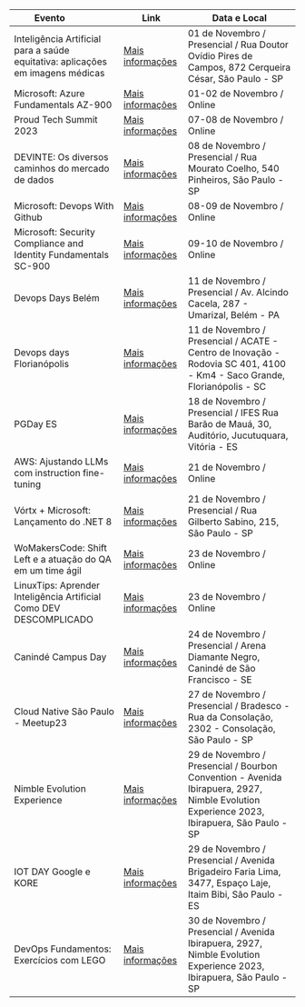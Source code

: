 | **Evento&nbsp;&nbsp;&nbsp;&nbsp;&nbsp;&nbsp;&nbsp;&nbsp;&nbsp;&nbsp;&nbsp;&nbsp;**               | **Link**                                                | **Data e Local**
| ----------------- | ---------------------------------------------------------------- | ---------------------------------------------------------------- |
| Inteligência Artificial para a saúde equitativa: aplicações em imagens médicas    | [Mais informações](https://www.sympla.com.br/evento/inteligencia-artificial-para-a-saude-equitativa-aplicacoes-em-imagens-medicas/2218930) |  01 de Novembro / Presencial / Rua Doutor Ovídio Pires de Campos, 872 Cerqueira César, São Paulo - SP  |
| Microsoft: Azure Fundamentals AZ-900       | [Mais informações](https://www.microsoft.com/pt-br/events-hub/brazil/1890-microsoft-azure-virtual-training-day-azure-fundamentals-az-900/) | 01-02 de Novembro / Online | 
| Proud Tech Summit 2023       | [Mais informações](https://www.proudtech.com.br/) | 07-08 de Novembro / Online | 
| DEVINTE: Os diversos caminhos do mercado de dados    | [Mais informações](https://www.sympla.com.br/evento/devinte-lancamento-da-devinte-os-diversos-caminhos-do-mercado-de-dados/2207364) |  08 de Novembro / Presencial / Rua Mourato Coelho, 540 Pinheiros, São Paulo - SP  |
| Microsoft: Devops With Github       | [Mais informações](https://www.microsoft.com/pt-br/events-hub/brazil/1894-microsoft-azure-virtual-training-day-devops-with-github/) | 08-09 de Novembro / Online |
| Microsoft: Security Compliance and Identity Fundamentals SC-900       | [Mais informações](https://www.microsoft.com/pt-br/events-hub/brazil/1896-microsoft-security-virtual-training-day-security-compliance-and-identity-fundamentals-sc-900/) | 09-10 de Novembro / Online | 
| Devops Days Belém    | [Mais informações](https://devopsdays.org/events/2023-belem/welcome/) |  11 de Novembro / Presencial / Av. Alcindo Cacela, 287 - Umarizal, Belém - PA  |
| Devops days Florianópolis    | [Mais informações](https://devopsdays.org/events/2023-florianopolis/welcome/) |  11 de Novembro / Presencial / ACATE - Centro de Inovação - Rodovia SC 401, 4100 - Km4 - Saco Grande, Florianópolis - SC  |
| PGDay ES    | [Mais informações](https://www.sympla.com.br/evento/pgday-es-2023/2207304) |  18 de Novembro / Presencial / IFES Rua Barão de Mauá, 30, Auditório, Jucutuquara, Vitória - ES  |
| AWS: Ajustando LLMs com instruction fine-tuning    | [Mais informações](https://www.youtube.com/watch?v=pD7ol5xDGm8) | 21 de Novembro / Online |
| Vórtx + Microsoft: Lançamento do .NET 8    | [Mais informações](https://www.meetup.com/pt-BR/meetop/events/296705822/) | 21 de Novembro / Presencial /  Rua Gilberto Sabino, 215, São Paulo - SP  |
| WoMakersCode: Shift Left e a atuação do QA em um time ágil    | [Mais informações](https://www.meetup.com/womakerscode/events/297379545/) | 23 de Novembro / Online |
| LinuxTips: Aprender Inteligência Artificial Como DEV DESCOMPLICADO    | [Mais informações](https://www.youtube.com/watch?v=e1EYbQ-JjTE) | 23 de Novembro / Online |
| Canindé Campus Day    | [Mais informações](https://brasil.campus-party.org/campus-day-caninde-de-sao-francisco/) | 24 de Novembro / Presencial / Arena Diamante Negro, Canindé de São Francisco - SE  |
| Cloud Native São Paulo - Meetup23    | [Mais informações](https://community.cncf.io/events/details/cncf-cloud-native-sao-paulo-presents-cloud-native-sao-paulo-meetup-23-em-bradesco/) | 27 de Novembro / Presencial /  Bradesco - Rua da Consolação, 2302 - Consolação, São Paulo - SP  |
| Nimble Evolution Experience    | [Mais informações](https://www.sympla.com.br/evento/nimble-evolution-experience-2023/2076399) |  29 de Novembro / Presencial / Bourbon Convention - Avenida Ibirapuera, 2927, Nimble Evolution Experience 2023, Ibirapuera, São Paulo - SP  |
| IOT DAY Google e KORE    | [Mais informações](https://www.sympla.com.br/evento/iot-day-google-e-kore/2170244) |  29 de Novembro / Presencial / Avenida Brigadeiro Faria Lima, 3477, Espaço Laje, Itaim Bibi, São Paulo - ES  |
| DevOps Fundamentos: Exercícios com LEGO    | [Mais informações](https://www.sympla.com.br/evento/devops-fundamentos-exercicios-com-lego/2040435) |  30 de Novembro / Presencial / Avenida Ibirapuera, 2927, Nimble Evolution Experience 2023, Ibirapuera, São Paulo - SP  |

